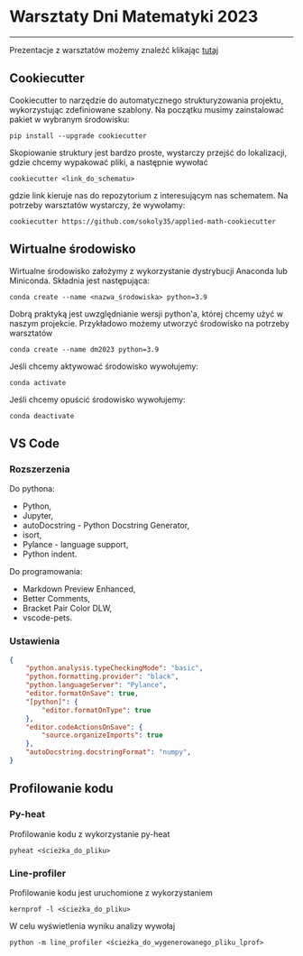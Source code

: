 # Warsztaty Dni Matematyki 2023

--- 

Prezentacje z warsztatów możemy znaleźć klikając [tutaj](https://www.canva.com/design/DAFfmY4RnLM/d145zJXNKdvTPe8eAVasLA/view?utm_content=DAFfmY4RnLM&utm_campaign=designshare&utm_medium=link&utm_source=publishsharelink)

## Cookiecutter

Cookiecutter to narzędzie do automatycznego strukturyzowania projektu, wykorzystując zdefiniowane szablony. Na początku musimy zainstalować pakiet w wybranym środowisku:

```
pip install --upgrade cookiecutter
```

Skopiowanie struktury jest bardzo proste, wystarczy przejść do lokalizacji, gdzie chcemy wypakować pliki, a następnie wywołać

```
cookiecutter <link_do_schematu>
```

gdzie link kieruje nas do repozytorium z interesującym nas schematem. Na potrzeby warsztatów wystarczy, że wywołamy:

```
cookiecutter https://github.com/sokoly35/applied-math-cookiecutter
```

## Wirtualne środowisko

Wirtualne środowisko założymy z wykorzystanie dystrybucji Anaconda lub Miniconda. Składnia jest następująca:

```
conda create --name <nazwa_środowiska> python=3.9
```
Dobrą praktyką jest uwzględnianie wersji python'a, której chcemy użyć w naszym projekcie. Przykładowo możemy utworzyć środowisko na potrzeby warsztatów

```
conda create --name dm2023 python=3.9
```

Jeśli chcemy aktywować środowisko wywołujemy:

```
conda activate
```

Jeśli chcemy opuścić środowisko wywołujemy:

```
conda deactivate
```

## VS Code

### Rozszerzenia

Do pythona:
- Python,
- Jupyter,
- autoDocstring - Python Docstring Generator,
- isort,
- Pylance - language support,
- Python indent.

Do programowania:
- Markdown Preview Enhanced,
- Better Comments,
- Bracket Pair Color DLW,
- vscode-pets.

### Ustawienia

```json
{
    "python.analysis.typeCheckingMode": "basic",
    "python.formatting.provider": "black",
    "python.languageServer": "Pylance",
    "editor.formatOnSave": true,
    "[python]": {
        "editor.formatOnType": true
    },
    "editor.codeActionsOnSave": {
        "source.organizeImports": true
    },
    "autoDocstring.docstringFormat": "numpy",
}
```

## Profilowanie kodu

### Py-heat

Profilowanie kodu z wykorzystanie py-heat

```
pyheat <ścieżka_do_pliku>
```

### Line-profiler

Profilowanie kodu jest uruchomione z wykorzystaniem

```
kernprof -l <ścieżka_do_pliku>
```

W celu wyświetlenia wyniku analizy wywołaj

```
python -m line_profiler <ścieżka_do_wygenerowanego_pliku_lprof>
```

